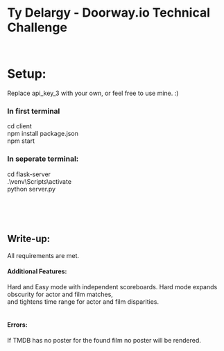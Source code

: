 # Ty Delargy - Doorway.io Technical Challenge<br><br>
# Setup:<br>
Replace api_key_3 with your own, or feel free to use mine. :)<br>
  
### In first terminal<br>
cd client<br>
npm install package.json<br>
npm start<br>

### In seperate terminal:<br>
cd flask-server<br>
.\venv\Scripts\activate<br>
python server.py<br>


<br><br><br>
## Write-up: <br>
All requirements are met.<br>

#### Additional Features: <br>
Hard and Easy mode with independent scoreboards. Hard mode expands obscurity for actor and film matches,<br>
and tightens time range for actor and film disparities.<br>
<br>

#### Errors:<br>
If TMDB has no poster for the found film no poster will be rendered. <br>
